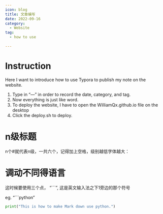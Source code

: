 ```yaml
---
icon: blog
title: 文章编写
date: 2022-09-16
category:
  - Website
tag:
  - how to use 
  
---
```


# Instruction

Here I want to introduce how to use Typora to publish my note on the website. 

1. Type in “—” in order to record the date, category, and tag.
2. Now everything is just like word.
3. To deploy the website, I have to open the WilliamQx.github.io file on the desktop
4. Click the deploy.sh to deploy.



# n级标题

n个#就代表n级，一共六个，记得加上空格，级别越低字体越大：

#

##

###

####

#####

######

# 调动不同得语言

这时候要使用三个点， “```”,  这是英文输入法之下1旁边的那个符号

eg. “```python”

```python
print("This is how to make Mark down use python.")
```





